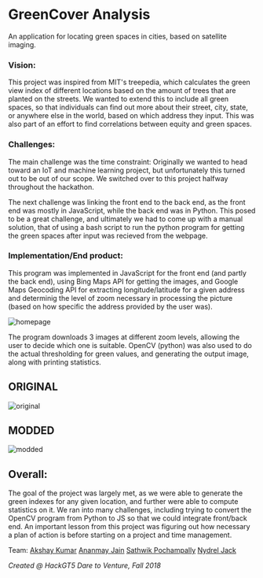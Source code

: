 # GreenCover Analysis

An application for locating green spaces in cities, based on satellite imaging.

### Vision: 
This project was inspired from MIT's treepedia, which calculates the green view index of different locations based on the amount of trees that are planted on the streets. We wanted to extend this to include all green spaces, so that individuals can find out more about their street, city, state, or anywhere else in the world, based on which address they input. This was also part of an effort to find correlations between equity and green spaces.

### Challenges: 
The main challenge was the time constraint: Originally we wanted to head toward an IoT and machine learning project, but unfortunately this turned out to be out of our scope. We switched over to this project halfway throughout the hackathon.

The next challenge was linking the front end to the back end, as the front end was mostly in JavaScript, while the back end was in Python. This posed to be a great challenge, and ultimately we had to come up with a manual solution, that of using a bash script to run the python program for getting the green spaces after input was recieved from the webpage.


### Implementation/End product: 
This program was implemented in JavaScript for the front end (and partly the back end), using Bing Maps API for getting the images, and Google Maps Geocoding API for extracting longitude/latitude for a given address and determinig the level of zoom necessary in processing the picture (based on how specific the address provided by the user was). 

![homepage](https://i.imgur.com/v9IzEwT.png)

The program downloads 3 images at different zoom levels, allowing the user to decide which one is suitable. OpenCV (python) was also used to do the actual thresholding for green values, and generating the output image, along with printing statistics.

ORIGINAL
--------
![original](https://i.imgur.com/9d2Qby8.jpg)

MODDED
------
![modded](https://i.imgur.com/7RWgREC.png)

## Overall: 
The goal of the project was largely met, as we were able to generate the green indexes for any given location, and further were able to compute statistics on it. We ran into many challenges, including trying to convert the OpenCV program from Python to JS so that we could integrate front/back end. An important lesson from this project was figuring out how necessary a plan of action is before starting on a project and time management.

   Team:  [Akshay Kumar](https://github.com/AKumar-dev)
          [Ananmay Jain](https://github.com/ananmay3)
          [Sathwik Pochampally](https://github.com/sathp)
          [Nydrel Jack](https://github.com/Drel22)

*Created @ HackGT5 Dare to Venture, Fall 2018*
